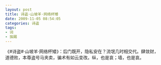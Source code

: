 ```yaml
---
layout: post
title: 诗盗·山坡羊·网络杯矮
date: 2009-11-05 08:54:05
categories: 诗盗
tags:
- 词
- 挨踢
---
```

《#诗盗#·山坡羊·网络杯矮》：后门既开，隐私安在？流氓几时相交代。肆敛财，道德败，本尊盗号马夹卖，骗术有如云变改。纵，也是哀；墙，也是哀。